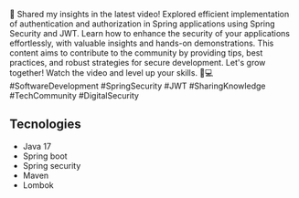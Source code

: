 
🚀 Shared my insights in the latest video! Explored efficient implementation of authentication 
and authorization in Spring applications using Spring Security and JWT. Learn how to enhance the
security of your applications effortlessly, with valuable insights and hands-on demonstrations.
This content aims to contribute to the community by providing tips, best practices, and robust strategies for secure development.
Let's grow together! Watch the video and level up your skills.
🤝💻 #SoftwareDevelopment #SpringSecurity #JWT #SharingKnowledge #TechCommunity #DigitalSecurity

## Tecnologies
- Java 17
- Spring boot
- Spring security
- Maven
- Lombok
  
